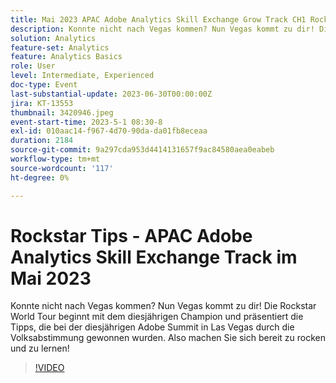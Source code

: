 ```yaml
---
title: Mai 2023 APAC Adobe Analytics Skill Exchange Grow Track CH1 Rockstar Tips
description: Konnte nicht nach Vegas kommen? Nun Vegas kommt zu dir! Die Rockstar World Tour beginnt mit dem diesjährigen Champion und präsentiert die Tipps, die bei der diesjährigen Adobe Summit in Las Vegas durch die Volksabstimmung gewonnen wurden. Also machen Sie sich bereit zu rocken und zu lernen!
solution: Analytics
feature-set: Analytics
feature: Analytics Basics
role: User
level: Intermediate, Experienced
doc-type: Event
last-substantial-update: 2023-06-30T00:00:00Z
jira: KT-13553
thumbnail: 3420946.jpeg
event-start-time: 2023-5-1 08:30-8
exl-id: 010aac14-f967-4d70-90da-da01fb8eceaa
duration: 2184
source-git-commit: 9a297cda953d4414131657f9ac84580aea0eabeb
workflow-type: tm+mt
source-wordcount: '117'
ht-degree: 0%

---
```


# Rockstar Tips - APAC Adobe Analytics Skill Exchange Track im Mai 2023

Konnte nicht nach Vegas kommen? Nun Vegas kommt zu dir! Die Rockstar World Tour beginnt mit dem diesjährigen Champion und präsentiert die Tipps, die bei der diesjährigen Adobe Summit in Las Vegas durch die Volksabstimmung gewonnen wurden. Also machen Sie sich bereit zu rocken und zu lernen!

>[!VIDEO](https://video.tv.adobe.com/v/3420946/?learn=on)
